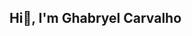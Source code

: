 ## Hi👋, I'm Ghabryel Carvalho

<!--
**Ghabryel7/Ghabryel7** is a ✨ _special_ ✨ repository because its `README.md` (this file) appears on your GitHub profile.

Here are some ideas to get you started:

- 🔭 I'm currently not working
- 🌱 I’m currently learning Data science in general
- 💬 Ask me about Excel, Python, SQL, Power BI
- 📫 How to reach me: ghabryellucas@hotmail.com
- 📄 To learn about my experiences: https://www.linkedin.com/in/ghabryel-lucas-4a462a171/
-->
